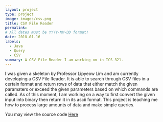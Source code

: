 ```yaml
---
layout: project
type: project
image: images/csv.png
title: CSV File Reader
permalink: 
# All dates must be YYYY-MM-DD format!
date: 2018-01-16
labels:
  - Java
  - Query
  - CSV
summary: A CSV File Reader I am working on in ICS 321.
---
```


I was given a skeleton by Professor Lipyeow Lim and am currently developing a CSV File Reader. It is able to search through CSV files in a certain format and return rows of data that either match the given paramaters or exceed the given parameters based on which commands are called. As of this moment, I am working on a way to first convert the given input into binary then return it in its ascii format. This project is teaching me how to process large amounts of data and make simple queries. 

You may view the source code [Here](https://github.com/jpham79/CSV-File-Reader)
